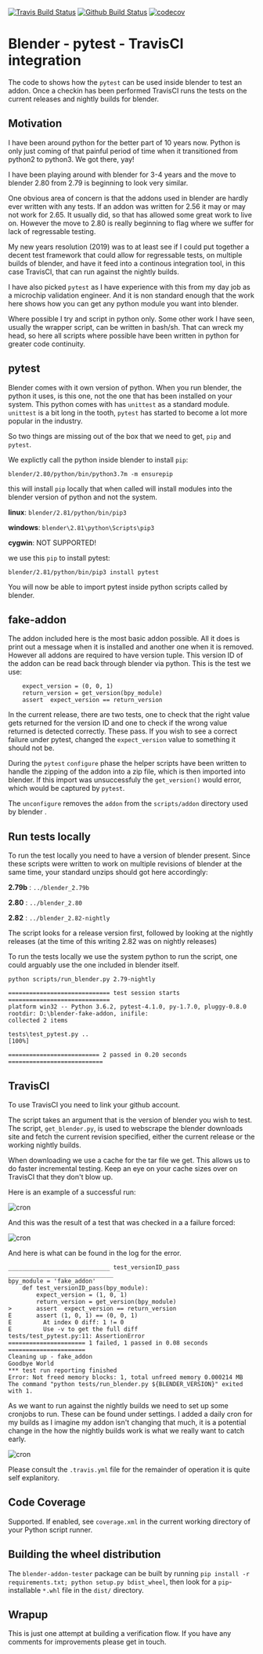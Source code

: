 [![Travis Build Status](https://travis-ci.org/douglaskastle/blender-fake-addon.svg?branch=master)](https://travis-ci.org/douglaskastle/blender-fake-addon)
[![Github Build Status](https://github.com/douglaskastle/blender-fake-addon/workflows/blender-fake-addon/badge.svg)](https://github.com/douglaskastle/blender-fake-addon/actions)
[![codecov](https://codecov.io/gh/douglaskastle/blender-fake-addon/branch/master/graph/badge.svg)](https://codecov.io/gh/douglaskastle/blender-fake-addon)

# Blender - pytest - TravisCI integration

The code to shows how the `pytest` can be used inside blender to test an addon.  Once a checkin has been performed TravisCI runs the tests on the current releases and nightly builds for blender.

## Motivation

I have been around python for the better part of 10 years now.  Python is only just coming of that painful period of time when it transitioned from python2 to python3.  We got there, yay!

I have been playing around with blender for 3-4 years and the move to blender 2.80 from 2.79 is beginning to look very similar.

One obvious area of concern is that the addons used in blender are hardly ever written with any tests.  If an addon was written for 2.56 it may or may not work for 2.65. It usually did, so that has allowed some great work to live on.  However the move to 2.80 is really beginning to flag where we suffer for lack of regressable testing.

My new years resolution (2019) was to at least see if I could put together a decent test framework that could allow for regressable tests, on multiple builds of blender, and have it feed into a continous integration tool, in this case TravisCI, that can run against the nightly builds.  

I have also picked `pytest` as I have experience with this from my day job as a microchip validation engineer.  And it is non standard enough that the work here shows how you can get any python module you want into blender.

Where possible I try and script in python only.  Some other work I have seen, usually the wrapper script, can be written in bash/sh.  That can wreck my head, so here all scripts where possible have been written in python for greater code continuity.

## pytest

Blender comes with it own version of python.  When you run blender, the python it uses, is this one, not the one that has been installed on your system.  This python comes with has `unittest` as a standard module.  `unittest` is a bit long in the tooth, `pytest` has started to become a lot more popular in the industry. 

So two things are missing out of the box that we need to get, `pip` and `pytest`.  

We explictly call the python inside blender to install `pip`:

`blender/2.80/python/bin/python3.7m -m ensurepip`

this will install `pip` locally that when called will install modules into the blender version of python and not the system.

**linux**: `blender/2.81/python/bin/pip3`

**windows**: `blender\2.81\python\Scripts\pip3`

**cygwin**: NOT SUPPORTED!

we use this `pip` to install pytest:

`blender/2.81/python/bin/pip3 install pytest`

You will now be able to import pytest inside python scripts called by blender.

## fake-addon

The addon included here is the most basic addon possible.  All it does is print out a message when it is installed and another one when it is removed.  However all addons are required to have version tuple.  This version ID of the addon can be read back through blender via python.  This is the test we use:

```
    expect_version = (0, 0, 1)
    return_version = get_version(bpy_module)
    assert  expect_version == return_version
```

In the current release, there are two tests, one to check that the right value gets returned for the version ID and one to check if the wrong value returned is detected correctly.  These pass.  If you wish to see a correct failure under pytest, changed the `expect_version` value to something it should not be.

During the `pytest` `configure` phase the helper scripts have been written to handle the zipping of the addon into a zip file, which is then imported into blender.  If this import was unsuccessfuly the `get_version()` would error, which would be captured by `pytest`.

The `unconfigure` removes the `addon` from the `scripts/addon` directory used by blender . 

## Run tests locally

To run the test locally you need to have a version of blender present. Since these scripts were written to work on multiple revisions of blender at the same time, your standard unzips should got here accordingly:

**2.79b** : `../blender_2.79b`

**2.80** : `../blender_2.80`

**2.82** : `../blender_2.82-nightly`

The script looks for a release version first, followed by looking at the nightly releases (at the time of this writing 2.82 was on nightly releases)

To run the tests locally we use the system python to run the script, one could arguably use the one included in blender itself.

`python scripts/run_blender.py 2.79-nightly`

```
============================= test session starts =============================
platform win32 -- Python 3.6.2, pytest-4.1.0, py-1.7.0, pluggy-0.8.0
rootdir: D:\blender-fake-addon, inifile:
collected 2 items

tests\test_pytest.py ..                                                  [100%]

========================== 2 passed in 0.20 seconds ===========================
```


## TravisCI

To use TravisCI you need to link your github account.

The script takes an argument that is the version of blender you wish to test.  The script, `get_blender.py`, is used to webscrape the blender downloads site and fetch the current revision specified, either the current release or the working nightly builds.

When downloading we use a cache for the tar file we get.  This allows us to do faster incremental testing.  Keep an eye on your cache sizes over on TravisCI that they don't blow up.

Here is an example of a successful run:

![cron](images/success.png)

And this was the result of a test that was checked in a a failure forced:

![cron](images/failure.png)

And here is what can be found in the log for the error.

```
_____________________________ test_versionID_pass ______________________________
bpy_module = 'fake_addon'
    def test_versionID_pass(bpy_module):
        expect_version = (1, 0, 1)
        return_version = get_version(bpy_module)
>       assert  expect_version == return_version
E       assert (1, 0, 1) == (0, 0, 1)
E         At index 0 diff: 1 != 0
E         Use -v to get the full diff
tests/test_pytest.py:11: AssertionError
====================== 1 failed, 1 passed in 0.08 seconds ======================
Cleaning up - fake_addon
Goodbye World
*** test run reporting finished
Error: Not freed memory blocks: 1, total unfreed memory 0.000214 MB
The command "python tests/run_blender.py ${BLENDER_VERSION}" exited with 1.
```
As we want to run against the nightly builds we need to set up some cronjobs to run.  These can be found under settings.  I added a daily cron for my builds as I imagine my addon isn't changing that much, it is a potential change in the how the nightly builds work is what we really want to catch early.

![cron](images/cron.png)

Please consult the `.travis.yml` file for the remainder of operation it is quite self explanitory.

## Code Coverage

Supported. If enabled, see `coverage.xml` in the current working directory of your Python script runner.

## Building the wheel distribution
The `blender-addon-tester` package can be built by running `pip install -r requirements.txt; python setup.py bdist_wheel`, then look for a `pip`-installable `*.whl` file  in the `dist/` directory.

## Wrapup

This is just one attempt at building a verification flow.  If you have any comments for improvements please get in touch.
